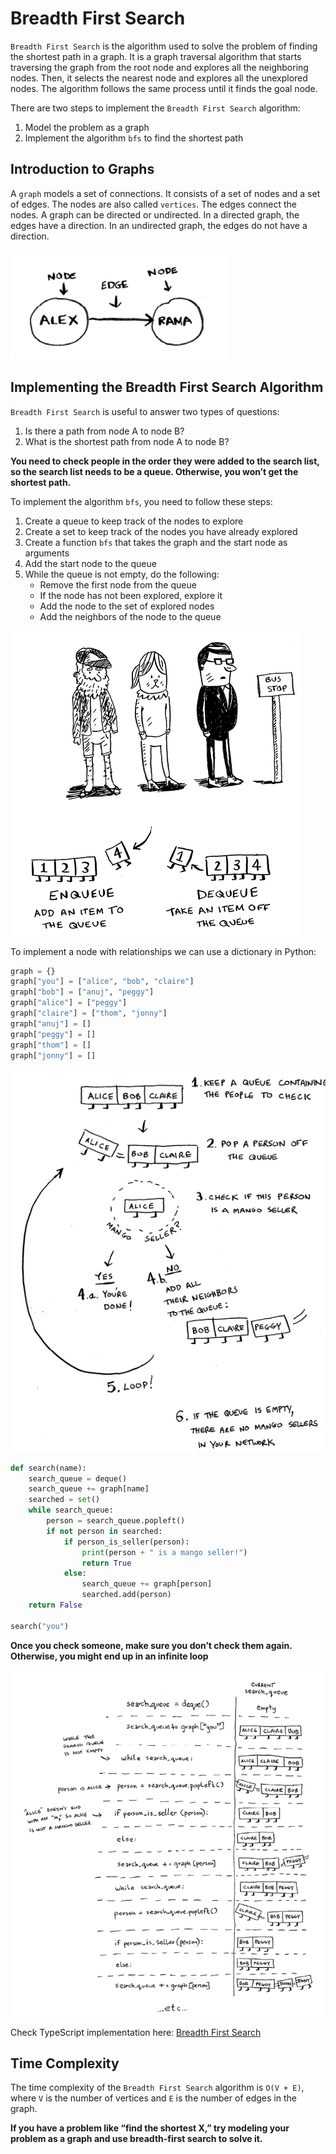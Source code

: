 # Breadth First Search

`Breadth First Search` is the algorithm used to solve the problem of finding the shortest path in a graph. It is a graph traversal algorithm that starts traversing the graph from the root node and explores all the neighboring nodes. Then, it selects the nearest node and explores all the unexplored nodes. The algorithm follows the same process until it finds the goal node.

There are two steps to implement the `Breadth First Search` algorithm:

1. Model the problem as a graph
2. Implement the algorithm `bfs` to find the shortest path

## Introduction to Graphs

A `graph` models a set of connections. It consists of a set of nodes and a set of edges. The nodes are also called `vertices`. The edges connect the nodes. A graph can be directed or undirected. In a directed graph, the edges have a direction. In an undirected graph, the edges do not have a direction.

![alt text](image-1.png)

## Implementing the Breadth First Search Algorithm

`Breadth First Search` is useful to answer two types of questions:

1. Is there a path from node A to node B?
2. What is the shortest path from node A to node B?

**You need to check people in the order they were added to the search list, so the search list needs to be a queue. Otherwise, you won’t get the shortest path.**

To implement the algorithm `bfs`, you need to follow these steps:

1. Create a queue to keep track of the nodes to explore
2. Create a set to keep track of the nodes you have already explored
3. Create a function `bfs` that takes the graph and the start node as arguments
4. Add the start node to the queue
5. While the queue is not empty, do the following:
   - Remove the first node from the queue
   - If the node has not been explored, explore it
   - Add the node to the set of explored nodes
   - Add the neighbors of the node to the queue

![alt text](image-2.png)

To implement a node with relationships we can use a dictionary in Python:

```python
graph = {}
graph["you"] = ["alice", "bob", "claire"]
graph["bob"] = ["anuj", "peggy"]
graph["alice"] = ["peggy"]
graph["claire"] = ["thom", "jonny"]
graph["anuj"] = []
graph["peggy"] = []
graph["thom"] = []
graph["jonny"] = []
```

![alt text](image-3.png)

```python
def search(name):
    search_queue = deque()
    search_queue += graph[name]
    searched = set()
    while search_queue:
        person = search_queue.popleft()
        if not person in searched:
            if person_is_seller(person):
                print(person + " is a mango seller!")
                return True
            else:
                search_queue += graph[person]
                searched.add(person)
    return False

search("you")
```

**Once you check someone, make sure you don’t check them again. Otherwise, you might end up in an infinite loop**

![alt text](image-4.png)

Check TypeScript implementation here: [Breadth First Search](./breadthFirstSearch.ts)

## Time Complexity

The time complexity of the `Breadth First Search` algorithm is `O(V + E)`, where `V` is the number of vertices and `E` is the number of edges in the graph.

**If you have a problem like “find the shortest X,” try modeling your problem as a graph and use breadth-first search to solve it.**

